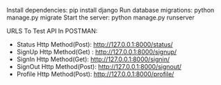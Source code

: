 Install dependencies: pip install django
Run database migrations: python manage.py migrate
Start the server: python manage.py runserver


URLS To Test API In POSTMAN:
* Status Http Method(Post): http://127.0.0.1:8000/status/
* SignUp Http Method(Get) : http://127.0.0.1:8000/signup/
* SignIn Http Method(Get): http://127.0.0.1:8000/signin/
* SignOut Http Method(Post): http://127.0.0.1:8000/signout/
* Profile Http Method(Post): http://127.0.0.1:8000/profile/
